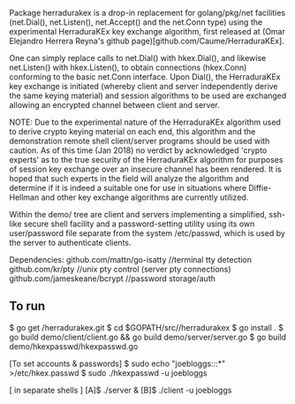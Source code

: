 Package herradurakex is a drop-in replacement for golang/pkg/net facilities
(net.Dial(), net.Listen(), net.Accept() and the net.Conn type) using the
experimental HerraduraKEx key exchange algorithm, first released at
(Omar Elejandro Herrera Reyna's github page)[github.com/Caume/HerraduraKEx].

One can simply replace calls to net.Dial() with hkex.Dial(), and likewise
net.Listen() with hkex.Listen(), to obtain connections (hkex.Conn) conforming
to the basic net.Conn interface. Upon Dial(), the HerraduraKEx key exchange
is initiated (whereby client and server independently derive the same
keying material) and session algorithms to be used are exchanged allowing an
encrypted channel between client and server.

NOTE: Due to the experimental nature of the HerraduraKEx algorithm used to
derive crypto keying material on each end, this algorithm and the
demonstration remote shell client/server programs should be used with caution.
As of this time (Jan 2018) no verdict by acknowledged 'crypto experts' as to
the true security of the HerraduraKEx algorithm for purposes of session key
exchange over an insecure channel has been rendered.
It is hoped that such experts in the field will analyze the algorithm and
determine if it is indeed a suitable one for use in situations where
Diffie-Hellman and other key exchange algorithms are currently utilized.

Within the demo/ tree are client and servers implementing a simplified,
ssh-like secure shell facility and a password-setting utility using its
own user/password file separate from the system /etc/passwd, which is
used by the server to authenticate clients.

Dependencies:
github.com/mattn/go-isatty //terminal tty detection
github.com/kr/pty //unix pty control (server pty connections)
github.com/jameskeane/bcrypt //password storage/auth


To run
--
$ go get <tbd>/herradurakex.git
$ cd $GOPATH/src/<tbd>/herradurakex
$ go install .
$ go build demo/client/client.go && go build demo/server/server.go
$ go build demo/hkexpasswd/hkexpasswd.go

[To set accounts & passwords]
$ sudo echo "joebloggs:*:*:*" >/etc/hkex.passwd
$ sudo ./hkexpasswd -u joebloggs

[ in separate shells ]
[A]$ ./server &
[B]$ ./client -u joebloggs

